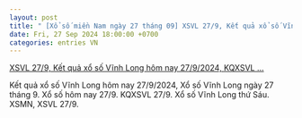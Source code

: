 ```yaml
---
layout: post
title: " [Xổ số miền Nam ngày 27 tháng 09] XSVL 27/9, Kết quả xổ số Vĩnh Long hôm nay 27/9/2024, KQXSVL ..."
date: Fri, 27 Sep 2024 18:00:00 +0700
categories: entries VN
---
```

[XSVL 27/9, Kết quả xổ số Vĩnh Long hôm nay 27/9/2024, KQXSVL ...](https://congthuong.vn/xsvl-279-ket-qua-xo-so-vinh-long-hom-nay-2792024-kqxsvl-thu-sau-ngay-27-thang-9-348575.html)

Kết quả xổ số Vĩnh Long hôm nay 27/9/2024, Xổ số Vĩnh Long ngày 27 tháng 9. Xổ số hôm nay 27/9. KQXSVL 27/9. Xổ số Vĩnh Long thứ Sáu. XSMN, XSVL 27/9.

